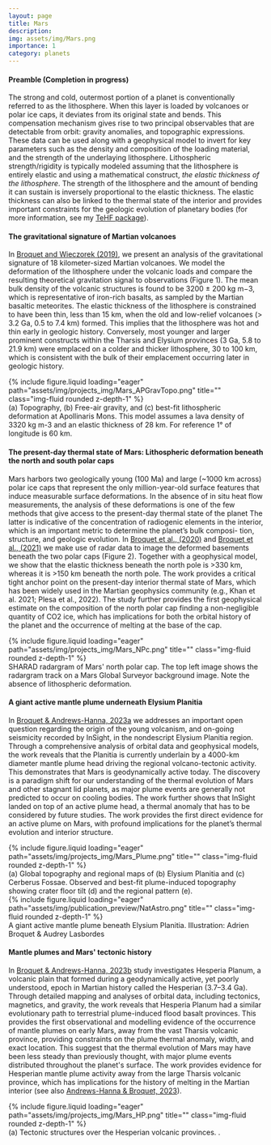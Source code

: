 ```yaml
---
layout: page
title: Mars
description: 
img: assets/img/Mars.png
importance: 1
category: planets
---
```


#### Preamble (Completion in progress)
The strong and cold, outermost portion of a planet is conventionally referred to as the lithosphere. When this layer is loaded by volcanoes or polar ice caps, it deviates from its original state and bends. This compensation mechanism gives rise to two principal observables that are detectable from orbit: gravity anomalies, and topographic expressions. These data can be used along with a geophysical model to invert for key parameters such as the density and composition of the loading material, and the strength of the underlaying lithosphere. Lithospheric strength/rigidity is typically modeled assuming that the lithosphere is entirely elastic and using a mathematical construct, _the elastic thickness of the lithosphere_. The strength of the lithosphere and the amount of bending it can sustain is inversely proportional to the elastic thickness. The elastic thickness can also be linked to the thermal state of the interior and provides important constraints for the geologic evolution of planetary bodies (for more information, see my [TeHF package](https://github.com/AB-Ares/Te_HF_Conversion)). 

#### The gravitational signature of Martian volcanoes

In [Broquet and Wieczorek (2019)](https://agupubs.onlinelibrary.wiley.com/doi/10.1029/2019JE005959), we present an analysis of the gravitational signature of 18 kilometer-sized Martian volcanoes. We model the deformation of the lithosphere under the volcanic loads and compare the resulting theoretical gravitation signal to observations (Figure 1). The mean bulk density of the volcanic structures is found to be 3200 ± 200 kg m−3, which is representative of iron-rich basalts, as sampled by the Martian basaltic meteorites. The elastic thickness of the lithosphere is constrained to have been thin, less than 15 km, when the old and low-relief volcanoes (> 3.2 Ga, 0.5 to 7.4 km) formed. This implies that the lithosphere was hot and thin early in geologic history. Conversely, most younger and larger prominent constructs within the Tharsis and Elysium provinces (3 Ga, 5.8 to 21.9 km) were emplaced on a colder and thicker lithosphere, 30 to 100 km, which is consistent with the bulk of their emplacement occurring later in geologic history.

<div class="row">
    <div class="col-sm mt-3 mt-md-0">
        {% include figure.liquid loading="eager" path="assets/img/projects_img/Mars_APGravTopo.png" title="" class="img-fluid rounded z-depth-1" %}
    </div>
</div>
<div class="caption">
    (a) Topography, (b) Free-air gravity, and (c) best-fit lithospheric deformation at Apollinaris Mons. This model assumes a lava density of 3320 kg m-3 and an elastic thickness of 28 km. For reference 1° of longitude is 60 km. 
</div>

#### The present-day thermal state of Mars: Lithospheric deformation beneath the north and south polar caps

Mars harbors two geologically young (100 Ma) and large (~1000 km across) polar ice caps that represent the only million-year-old surface features that induce measurable surface deformations. In the absence of in situ heat flow measurements, the analysis of these deformations is one of the few methods that give access to the present-day thermal state of the planet The latter is indicative of the concentration of radiogenic elements in the interior, which is an important metric to determine the planet’s bulk composi- tion, structure, and geologic evolution. In [Broquet et al., (2020)](https://doi.org/10.1029/2019GL086746) and [Broquet et al., (2021)](https://doi.org/10.1029/2020JE006730) we make use of radar data to image the deformed basements beneath the two polar caps (Figure 2). Together with a geophysical model, we show that the elastic thickness beneath the north pole is >330 km, whereas it is >150 km beneath the north pole. The work provides a critical tight anchor point on the present-day interior thermal state of Mars, which has been widely used in the Martian geophysics community (e.g., Khan et al. 2021; Plesa et al., 2022). The study further provides the first geophysical estimate on the composition of the north polar cap finding a non-negligible quantity of CO2 ice, which has implications for both the orbital history of the planet and the occurrence of melting at the base of the cap.

<div class="row">
    <div class="col-sm mt-3 mt-md-0">
        {% include figure.liquid loading="eager" path="assets/img/projects_img/Mars_NPc.png" title="" class="img-fluid rounded z-depth-1" %}
    </div>
</div>
<div class="caption">
    SHARAD radargram of Mars' north polar cap. The top left image shows the radargram track on a Mars Global Surveyor background image. Note the absence of lithospheric deformation. 
</div>

#### A giant active mantle plume underneath Elysium Planitia

In [Broquet & Andrews-Hanna, 2023a](https://doi.org/10.1038/s41550-022-01836-3) we addresses an important open question regarding the origin of the young volcanism, and on-going seismicity recorded by InSight, in the nondescript Elysium Planitia region. Through a comprehensive analysis of orbital data and geophysical models, the work reveals that the Planitia is currently underlain by a 4000-km diameter mantle plume head driving the regional volcano-tectonic activity. This demonstrates that Mars is geodynamically active today. The discovery is a paradigm shift for our understanding of the thermal evolution of Mars and other stagnant lid planets, as major plume events are generally not predicted to occur on cooling bodies. The work further shows that InSight landed on top of an active plume head, a thermal anomaly that has to be considered by future studies. The work provides the first direct evidence for an active plume on Mars, with profound implications for the planet’s thermal evolution and interior structure. 

<div class="row">
    <div class="col-sm mt-3 mt-md-0">
        {% include figure.liquid loading="eager" path="assets/img/projects_img/Mars_Plume.png" title="" class="img-fluid rounded z-depth-1" %}
    </div>
</div>
<div class="caption">
    (a) Global topography and regional maps of (b) Elysium Planitia and (c) Cerberus Fossae. Observed and best-fit plume-induced topography showing crater floor tilt (d) and the regional pattern (e). 
</div>

<div class="row">
    <div class="col-sm mt-3 mt-md-0">
        {% include figure.liquid loading="eager" path="assets/img/publication_preview/NatAstro.png" title="" class="img-fluid rounded z-depth-1" %}
    </div>
</div>
<div class="caption">
    A giant active mantle plume beneath Elysium Planitia. Illustration: Adrien Broquet & Audrey Lasbordes 
</div>


#### Mantle plumes and Mars' tectonic history

In [Broquet & Andrews-Hanna, 2023b](https://www.sciencedirect.com/science/article/pii/S0019103522004304) study investigates Hesperia Planum, a volcanic plain that formed during a geodynamically active, yet poorly understood, epoch in Martian history called the Hesperian (3.7–3.4 Ga). Through detailed mapping and analyses of orbital data, including tectonics, magnetics, and gravity, the work reveals that Hesperia Planum had a similar evolutionary path to terrestrial plume-induced flood basalt provinces. This provides the first observational and modelling evidence of the occurrence of mantle plumes on early Mars, away from the vast Tharsis volcanic province, providing constraints on the plume thermal anomaly, width, and exact location. This suggest that the thermal evolution of Mars may have been less steady than previously thought, with major plume events distributed throughout the planet's surface. The work provides evidence for Hesperian mantle plume activity away from the large Tharsis volcanic province, which has implications for the history of melting in the Martian interior (see also [Andrews-Hanna & Broquet, 2023](https://www.sciencedirect.com/science/article/pii/S0019103523000532)).

<div class="row">
    <div class="col-sm mt-3 mt-md-0">
        {% include figure.liquid loading="eager" path="assets/img/projects_img/Mars_HP.png" title="" class="img-fluid rounded z-depth-1" %}
    </div>
</div>
<div class="caption">
    (a) Tectonic structures over the Hesperian volcanic provinces. .
</div>




